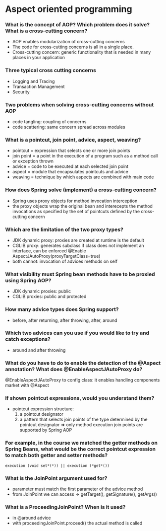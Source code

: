 # Aspect oriented programming #

### What is the concept of AOP? Which problem does it solve? What is a cross-cutting concern? ###

- AOP enables modularization of cross-cutting concerns
- The code for cross-cutting concerns is all in a single place.
- Cross-cutting concern: generic functionality that is needed in many places in your application

### Three typical cross cutting concerns ###

- Logging and Tracing
- Transaction Management
- Security

### Two problems when solving cross-cutting concerns without AOP ###

- code tangling: coupling of concerns
- code scattering: same concern spread across modules

### What is a pointcut, join point, advice, aspect, weaving? ###

- pointcut = expression that selects one or more join points
- join point = a point in the execution of a program such as a method call or exception thrown
- advice = code to be executed at each selected join point
- aspect = module that encapsulates pointcuts and advice
- weaving = technique by which aspects are combined with main code


### How does Spring solve (implement) a cross-cutting concern? ###

- Spring uses proxy objects for method invocation interception
- the proxy objects wrap the original bean and interecepts the method invocations as specified by the set of pointcuts defined by the cross-cutting concern

### Which are the limitation of the two proxy types? ###

- JDK dynamic proxy: proxies are created at runtime is the default
- CGLIB proxy: generates subclass if class does not implement an interface, can be enforced @Enable AspectJAutoProxy(proxyTargetClass=true)
- both cannot: invocation of advices methods on self

### What visibility must Spring bean methods have to be proxied using Spring AOP? ###

- JDK dynamic proxies: public
- CGLIB proxies: public and protected

### How many advice types does Spring support? ###

- before, after returning, after throwing, after, around

### Which two advices can you use if you would like to try and catch exceptions? ###

- around and after throwing

### What do you have to do to enable the detection of the @Aspect annotation? What does @EnableAspectJAutoProxy do? ###

@EnableAspectJAutoProxy to config class: it enables handling components market with @Aspect

### If shown pointcut expressions, would you understand them? ###

- pointcut expression structure: 
  1. a pointcut designator
  2. a pattern that selects join points of the type determined by the pointcut designator
  => only method execution join points are supported by Spring AOP

### For example, in the course we matched the getter methods on Spring Beans, what would be the correct pointcut expression to match both getter and setter methods? ###

`execution (void set*(*)) || execution (*get*())`

### What is the JoinPoint argument used for? ###

- parameter must match the first parameter of the advice method
- from JoinPoint we can access => getTarget(), getSignature(), getArgs()

### What is a ProceedingJoinPoint? When is it used? ###

- in @around advice
- with proceedingJoinPoint.proceed() the actual method is called
